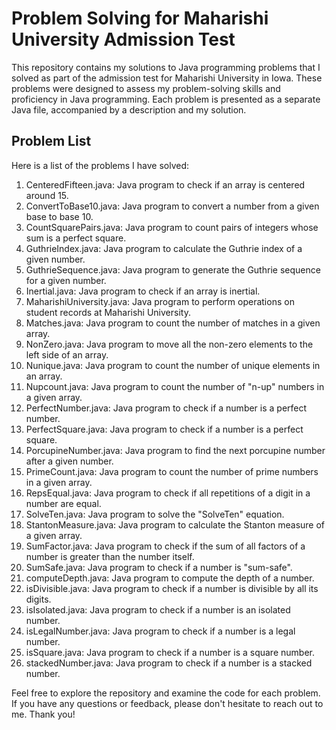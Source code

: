 # Problem Solving for Maharishi University Admission Test
This repository contains my solutions to Java programming problems that I solved as part of the admission test for Maharishi University in Iowa. These problems were designed to assess my problem-solving skills and proficiency in Java programming. Each problem is presented as a separate Java file, accompanied by a description and my solution.

## Problem List

Here is a list of the problems I have solved:

1. CenteredFifteen.java: Java program to check if an array is centered around 15.
2. ConvertToBase10.java: Java program to convert a number from a given base to base 10.
3. CountSquarePairs.java: Java program to count pairs of integers whose sum is a perfect square.
4. GuthrieIndex.java: Java program to calculate the Guthrie index of a given number.
5. GuthrieSequence.java: Java program to generate the Guthrie sequence for a given number.
6. Inertial.java: Java program to check if an array is inertial.
7. MaharishiUniversity.java: Java program to perform operations on student records at Maharishi University.
8. Matches.java: Java program to count the number of matches in a given array.
9. NonZero.java: Java program to move all the non-zero elements to the left side of an array.
10. Nunique.java: Java program to count the number of unique elements in an array.
11. Nupcount.java: Java program to count the number of "n-up" numbers in a given array.
12. PerfectNumber.java: Java program to check if a number is a perfect number.
13. PerfectSquare.java: Java program to check if a number is a perfect square.
14. PorcupineNumber.java: Java program to find the next porcupine number after a given number.
15. PrimeCount.java: Java program to count the number of prime numbers in a given array.
16. RepsEqual.java: Java program to check if all repetitions of a digit in a number are equal.
17. SolveTen.java: Java program to solve the "SolveTen" equation.
18. StantonMeasure.java: Java program to calculate the Stanton measure of a given array.
19. SumFactor.java: Java program to check if the sum of all factors of a number is greater than the number itself.
20. SumSafe.java: Java program to check if a number is "sum-safe".
21. computeDepth.java: Java program to compute the depth of a number.
22. isDivisible.java: Java program to check if a number is divisible by all its digits.
23. isIsolated.java: Java program to check if a number is an isolated number.
24. isLegalNumber.java: Java program to check if a number is a legal number.
25. isSquare.java: Java program to check if a number is a square number.
26. stackedNumber.java: Java program to check if a number is a stacked number.

Feel free to explore the repository and examine the code for each problem. If you have any questions or feedback, please don't hesitate to reach out to me. Thank you!
